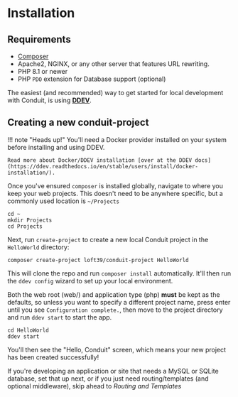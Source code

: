 # Installation

## Requirements

- [Composer](https://getcomposer.org)
- Apache2, NGINX, or any other server that features URL rewriting.
- PHP 8.1 or newer
- PHP `PDO` extension for Database support (optional)

The easiest (and recommended) way to get started for local development with Conduit, is using [**DDEV**](https://ddev.com/).

## Creating a new conduit-project

!!! note "Heads up!"
    You'll need a Docker provider installed on your system before installing and using DDEV.
    
    Read more about Docker/DDEV installation [over at the DDEV docs](https://ddev.readthedocs.io/en/stable/users/install/docker-installation/).

Once you've ensured `composer` is installed globally, navigate to where you keep your web projects.
This doesn't need to be anywhere specific, but a commonly used location is `~/Projects`

```shell
cd ~
mkdir Projects
cd Projects
```

Next, run `create-project` to create a new local Conduit project in the `HelloWorld` directory:
```shell
composer create-project loft39/conduit-project HelloWorld
```

This will clone the repo and run `composer install` automatically. It'll then run the `ddev config` wizard to set up your local environment.

Both the web root (web/) and application type (php) **must** be kept as the defaults, so unless you want to specify a different project name, press enter until you see `Configuration complete.`, then move to the project directory and run `ddev start` to start the app.

```shell
cd HelloWorld
ddev start
```

You'll then see the "Hello, Conduit" screen, which means your new project has been created successfully!

If you're developing an application or site that needs a MySQL or SQLite database, set that up next, or if you just need
routing/templates (and optional middleware), skip ahead to *Routing and Templates*